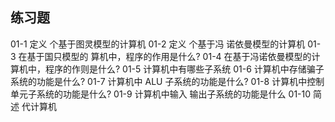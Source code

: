## 练习题   
01-1 定义 个基于图灵模型的计算机
01-2 定义 个基于冯 诺依曼模型的计算机
01-3 在基于国只模型的 算机中，程序的作用是什么?
01-4 在基于冯诺依曼模型的计算机中，程序的作则是什么?
01-5 计算机中有哪些子系统
01-6 计算机中存储骗子系统的功能是什么?
01-7 计算机中 ALU 子系统的功能是什么?
01-8 计算机中控制单元子系统的功能是什么?
01-9 计算机中输入 输出子系统的功能是什么
01-10 简述 代计算机
